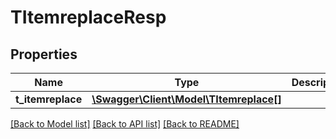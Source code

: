 # TItemreplaceResp

## Properties
Name | Type | Description | Notes
------------ | ------------- | ------------- | -------------
**t_itemreplace** | [**\Swagger\Client\Model\TItemreplace[]**](TItemreplace.md) |  | [optional] 

[[Back to Model list]](../README.md#documentation-for-models) [[Back to API list]](../README.md#documentation-for-api-endpoints) [[Back to README]](../README.md)


